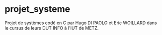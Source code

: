 # projet_systeme
Projet de systèmes codé en C par Hugo DI PAOLO et Eric WOILLARD dans le cursus de leurs DUT INFO à l'IUT de METZ.
